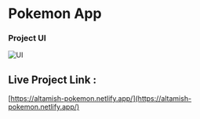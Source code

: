 # Pokemon App

### Project UI

![UI](https://res.cloudinary.com/dmf67qjzk/image/upload/v1677658530/FSJS2.0/assignments/react/pokemon_uewjem.png)



## Live Project Link :  
[https://altamish-pokemon.netlify.app/](https://altamish-pokemon.netlify.app/)